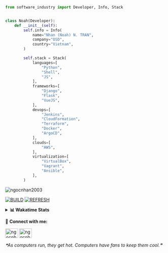 ```python
from software_industry import Developer, Info, Stack


class Noah(Developer):
    def __init__(self):
        self.info = Info(
            name="Nhan (Noah) N. TRAN",
            company="OSD",
            country="Vietnam",
        )

        self.stack = Stack(
            languages=[
                "Python",
                "Shell",
                "JS",
            ],
            frameworks=[
                "Django",
                "Flask",
                "VueJS",
            ],
            devops=[
                "Jenkins",
                "CloudFormation",
                "Terraform",
                "Docker",
                "ArgoCD",
            ],
            clouds=[
                "AWS",
            ],
            virtualization=[
                "VirtualBox",
                "Vagrant",
                "Ansible",
            ],
        )
```
<img src="https://komarev.com/ghpvc/?username=ngocnhan2003&label=Profile%20views&color=0e75b6&style=flat" alt="ngocnhan2003" /> 

[![BUILD](https://github.com/ngocnhan2003/ngocnhan2003/actions/workflows/001_build.yml/badge.svg)](https://github.com/ngocnhan2003/ngocnhan2003/actions/workflows/001_build.yml)
[![REFRESH](https://github.com/ngocnhan2003/ngocnhan2003/actions/workflows/002_refresh.yml/badge.svg)](https://github.com/ngocnhan2003/ngocnhan2003/actions/workflows/002_refresh.yml)

<details> 
  <summary><b>📊 Wakatime Stats</b></summary>
  <br>
  
<!--START_SECTION:waka-->
![Code Time](http://img.shields.io/badge/Code%20Time-497%20hrs%2023%20mins-blue)

**I'm an Early 🐤** 

```text
🌞 Morning    44 commits     █████░░░░░░░░░░░░░░░░░░░░   21.05% 
🌆 Daytime    73 commits     ████████░░░░░░░░░░░░░░░░░   34.93% 
🌃 Evening    35 commits     ████░░░░░░░░░░░░░░░░░░░░░   16.75% 
🌙 Night      57 commits     ██████░░░░░░░░░░░░░░░░░░░   27.27%

```
📅 **I'm Most Productive on Tuesday** 

```text
Monday       29 commits     ███░░░░░░░░░░░░░░░░░░░░░░   13.88% 
Tuesday      85 commits     ██████████░░░░░░░░░░░░░░░   40.67% 
Wednesday    63 commits     ███████░░░░░░░░░░░░░░░░░░   30.14% 
Thursday     5 commits      ░░░░░░░░░░░░░░░░░░░░░░░░░   2.39% 
Friday       4 commits      ░░░░░░░░░░░░░░░░░░░░░░░░░   1.91% 
Saturday     9 commits      █░░░░░░░░░░░░░░░░░░░░░░░░   4.31% 
Sunday       14 commits     █░░░░░░░░░░░░░░░░░░░░░░░░   6.7%

```


📊 **This Week I Spent My Time On** 

```text
⌚︎ Time Zone: Asia/Ho_Chi_Minh

💬 Programming Languages: 
Go                       11 hrs 27 mins      ██████████████████░░░░░░░   72.37% 
YAML                     1 hr 17 mins        ██░░░░░░░░░░░░░░░░░░░░░░░   8.11% 
SQL                      44 mins             █░░░░░░░░░░░░░░░░░░░░░░░░   4.68% 
Python                   41 mins             █░░░░░░░░░░░░░░░░░░░░░░░░   4.36% 
JavaScript               22 mins             ░░░░░░░░░░░░░░░░░░░░░░░░░   2.39%

🔥 Editors: 
GoLand                   13 hrs 27 mins      █████████████████████░░░░   85.01% 
VS Code                  2 hrs 22 mins       ███░░░░░░░░░░░░░░░░░░░░░░   14.99%

💻 Operating System: 
Linux                    15 hrs 50 mins      █████████████████████████   100.0%

```

**I Mostly Code in Python** 

```text
Python                   14 repos            ███████████░░░░░░░░░░░░░░   43.75% 
JavaScript               6 repos             ████░░░░░░░░░░░░░░░░░░░░░   18.75% 
TypeScript               2 repos             █░░░░░░░░░░░░░░░░░░░░░░░░   6.25% 
Kotlin                   2 repos             █░░░░░░░░░░░░░░░░░░░░░░░░   6.25% 
Vue                      2 repos             █░░░░░░░░░░░░░░░░░░░░░░░░   6.25%

```



 Last Updated on 14/09/2022 16:14:56 UTC+7
<!--END_SECTION:waka-->
</details>

🔗 **Connect with me:**

<a href="https://linkedin.com/in/ngocnhan2003" target="blank"><img align="center" src="https://raw.githubusercontent.com/rahuldkjain/github-profile-readme-generator/master/src/images/icons/Social/linked-in-alt.svg" alt="ngocnhan2003" height="30" width="40" /></a>
<a href="https://instagram.com/ngocnhan2003" target="blank"><img align="center" src="https://raw.githubusercontent.com/rahuldkjain/github-profile-readme-generator/master/src/images/icons/Social/instagram.svg" alt="ngocnhan2003" height="30" width="40" /></a>


<!--STARTS_HERE_QUOTE_README-->
<i>❝As computers run, they get hot. Computers have fans to keep them cool.❞</i>
<!--ENDS_HERE_QUOTE_README-->
